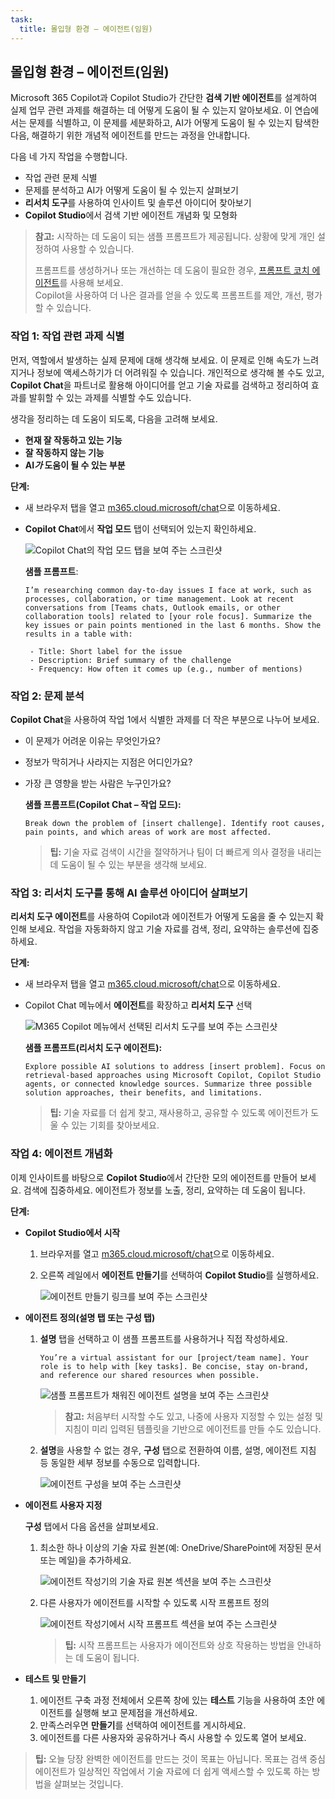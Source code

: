 ```yaml
---
task:
  title: 몰입형 환경 – 에이전트(임원)
---
```


## 몰입형 환경 – 에이전트(임원)

Microsoft 365 Copilot과 Copilot Studio가 간단한 **검색 기반 에이전트**를 설계하여 실제 업무 관련 과제를 해결하는 데 어떻게 도움이 될 수 있는지 알아보세요. 이 연습에서는 문제를 식별하고, 이 문제를 세분화하고, AI가 어떻게 도움이 될 수 있는지 탐색한 다음, 해결하기 위한 개념적 에이전트를 만드는 과정을 안내합니다.  

다음 네 가지 작업을 수행합니다.

- 작업 관련 문제 식별  
- 문제를 분석하고 AI가 어떻게 도움이 될 수 있는지 살펴보기  
- **리서치 도구**를 사용하여 인사이트 및 솔루션 아이디어 찾아보기  
- **Copilot Studio**에서 검색 기반 에이전트 개념화 및 모형화  

> **참고:** 시작하는 데 도움이 되는 샘플 프롬프트가 제공됩니다. 상황에 맞게 개인 설정하여 사용할 수 있습니다. 
>
> 프롬프트를 생성하거나 또는 개선하는 데 도움이 필요한 경우, <a href="https://appsource.microsoft.com/en-us/product/office/WA200007578" target="_blank">프롬프트 코치 에이전트</a>를 사용해 보세요.<br>Copilot을 사용하여 더 나은 결과를 얻을 수 있도록 프롬프트를 제안, 개선, 평가할 수 있습니다.

### 작업 1: 작업 관련 과제 식별  

먼저, 역할에서 발생하는 실제 문제에 대해 생각해 보세요. 이 문제로 인해 속도가 느려지거나 정보에 액세스하기가 더 어려워질 수 있습니다. 개인적으로 생각해 볼 수도 있고, **Copilot Chat**을 파트너로 활용해 아이디어를 얻고 기술 자료를 검색하고 정리하여 효과를 발휘할 수 있는 과제를 식별할 수도 있습니다.  

생각을 정리하는 데 도움이 되도록, 다음을 고려해 보세요.  

- **현재 잘 작동하고 있는 기능**  
- **잘 작동하지 않는 기능**  
- **AI*가* 도움이 될 수 있는 부분**  

**단계:**  

- 새 브라우저 탭을 열고 [m365.cloud.microsoft/chat](https://m365.cloud.microsoft/chat)으로 이동하세요.  
- **Copilot Chat**에서 **작업 모드** 탭이 선택되어 있는지 확인하세요.  

   ![Copilot Chat의 작업 모드 탭을 보여 주는 스크린샷](../Prompts/Media/work-mode.png)  

    **샘플 프롬프트**:

   ```text
   I’m researching common day-to-day issues I face at work, such as processes, collaboration, or time management. Look at recent conversations from [Teams chats, Outlook emails, or other collaboration tools] related to [your role focus]. Summarize the key issues or pain points mentioned in the last 6 months. Show the results in a table with:  

    - Title: Short label for the issue  
    - Description: Brief summary of the challenge  
    - Frequency: How often it comes up (e.g., number of mentions)
   ```

### 작업 2: 문제 분석

**Copilot Chat**을 사용하여 작업 1에서 식별한 과제를 더 작은 부분으로 나누어 보세요.

- 이 문제가 어려운 이유는 무엇인가요?  
- 정보가 막히거나 사라지는 지점은 어디인가요?  
- 가장 큰 영향을 받는 사람은 누구인가요?  

    **샘플 프롬프트(Copilot Chat – 작업 모드):**

    ```text
    Break down the problem of [insert challenge]. Identify root causes, pain points, and which areas of work are most affected.
    ```

    > **팁:** 기술 자료 검색이 시간을 절약하거나 팀이 더 빠르게 의사 결정을 내리는 데 도움이 될 수 있는 부분을 생각해 보세요.

### 작업 3: 리서치 도구를 통해 AI 솔루션 아이디어 살펴보기

**리서치 도구 에이전트**를 사용하여 Copilot과 에이전트가 어떻게 도움을 줄 수 있는지 확인해 보세요. 작업을 자동화하지 않고 기술 자료를 검색, 정리, 요약하는 솔루션에 집중하세요. 

**단계:**

- 새 브라우저 탭을 열고 [m365.cloud.microsoft/chat](https://m365.cloud.microsoft/chat)으로 이동하세요.
- Copilot Chat 메뉴에서 **에이전트**를 확장하고 **리서치 도구** 선택  

    ![M365 Copilot 메뉴에서 선택된 리서치 도구를 보여 주는 스크린샷](../Prompts/Media/researcher.png)  

    **샘플 프롬프트(리서치 도구 에이전트):**

    ```text
    Explore possible AI solutions to address [insert problem]. Focus on retrieval-based approaches using Microsoft Copilot, Copilot Studio agents, or connected knowledge sources. Summarize three possible solution approaches, their benefits, and limitations.
    ```

    > **팁:** 기술 자료를 더 쉽게 찾고, 재사용하고, 공유할 수 있도록 에이전트가 도울 수 있는 기회를 찾아보세요.

### 작업 4: 에이전트 개념화

이제 인사이트를 바탕으로 **Copilot Studio**에서 간단한 모의 에이전트를 만들어 보세요. 검색에 집중하세요. 에이전트가 정보를 노출, 정리, 요약하는 데 도움이 됩니다.

**단계:**

- **Copilot Studio에서 시작**

    1. 브라우저를 열고 [m365.cloud.microsoft/chat](https://m365.cloud.microsoft/chat)으로 이동하세요.
    1. 오른쪽 레일에서 **에이전트 만들기**를 선택하여 **Copilot Studio**를 실행하세요.

        ![에이전트 만들기 링크를 보여 주는 스크린샷](../Prompts/Media/create-agent.png)

- **에이전트 정의(설명 탭 또는 구성 탭)**

    1. **설명** 탭을 선택하고 이 샘플 프롬프트를 사용하거나 직접 작성하세요.

        ```text
        You’re a virtual assistant for our [project/team name]. Your role is to help with [key tasks]. Be concise, stay on-brand, and reference our shared resources when possible.
        ```

        ![샘플 프롬프트가 채워진 에이전트 설명을 보여 주는 스크린샷](../Prompts/Media/create-agent-through-describe.png)

        > **참고:** 처음부터 시작할 수도 있고, 나중에 사용자 지정할 수 있는 설정 및 지침이 미리 입력된 템플릿을 기반으로 에이전트를 만들 수도 있습니다.

    1. **설명**을 사용할 수 없는 경우, **구성** 탭으로 전환하여 이름, 설명, 에이전트 지침 등 동일한 세부 정보를 수동으로 입력합니다.

        ![에이전트 구성을 보여 주는 스크린샷](../Prompts/Media/name-describe-agent.png)

- **에이전트 사용자 지정**

    **구성** 탭에서 다음 옵션을 살펴보세요.

    1. 최소한 하나 이상의 기술 자료 원본(예: OneDrive/SharePoint에 저장된 문서 또는 메일)을 추가하세요.

        ![에이전트 작성기의 기술 자료 원본 섹션을 보여 주는 스크린샷](../Prompts/Media/knowledge-sources.png)

    1. 다른 사용자가 에이전트를 시작할 수 있도록 시작 프롬프트 정의

        ![에이전트 작성기에서 시작 프롬프트 섹션을 보여 주는 스크린샷](../Prompts/Media/starter-prompts.png)

        > **팁:** 시작 프롬프트는 사용자가 에이전트와 상호 작용하는 방법을 안내하는 데 도움이 됩니다.

- **테스트 및 만들기**

    1. 에이전트 구축 과정 전체에서 오른쪽 창에 있는 **테스트** 기능을 사용하여 초안 에이전트를 실행해 보고 문제점을 개선하세요.
    2. 만족스러우면 **만들기**를 선택하여 에이전트를 게시하세요.
    3. 에이전트를 다른 사용자와 공유하거나 즉시 사용할 수 있도록 열어 보세요.  

> **팁:** 오늘 당장 완벽한 에이전트를 만드는 것이 목표는 아닙니다. 목표는 검색 중심 에이전트가 일상적인 작업에서 기술 자료에 더 쉽게 액세스할 수 있도록 하는 방법을 살펴보는 것입니다.
